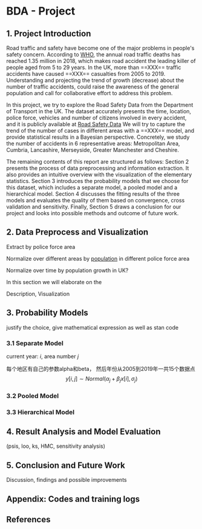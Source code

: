 # BDA - Project

## 1. Project Introduction

Road traffic and safety have become one of the major problems in people's safety concern. According to [WHO](https://www.who.int/publications/i/item/9789241565684), the annual road traffic deaths has reached 1.35 million in 2018, which makes road accident the leading killer of people aged from 5 to 29 years. In the UK, more than ==XXX== traffic accidents have caused ==XXX== casualties from 2005 to 2019. Understanding and projecting the trend of growth (decrease) about the number of traffic accidents, could raise the awareness of the general population and call for collaborative effort to address this problem.

In this project, we try to explore the Road Safety Data from the Department of Transport in the UK. The dataset accurately presents the time, location, police force, vehicles and number of citizens involved in every accident, and it is publicly available at [Road Safety Data](https://data.gov.uk/dataset/cb7ae6f0-4be6-4935-9277-47e5ce24a11f/road-safety-data)   We will try to capture the trend of the number of cases in different areas with a ==XXX== model, and provide statistical results in a Bayesian perspective. Concretely, we study the number of accidents in 6 representative areas: Metropolitan Area, Cumbria, Lancashire, Merseyside, Greater Manchester and Cheshire. 

The remaining contents of this report are structured as follows: Section 2 presents the process of data preprocessing and information extraction. It also provides an intuitive overview with the visualization of the elementary statistics. Section 3 introduces the probability models that we choose for this dataset, which includes a separate model, a pooled model and a hierarchical model. Section 4 discusses the fitting results of the three models and evaluates the quality of them based on convergence, cross validation and sensitivity. Finally, Section 5 draws a conclusion for our project and looks into possible methods and outcome of future work.

## 2. Data Preprocess and Visualization

Extract by police force area

Normalize over different areas by [population](https://researchbriefings.files.parliament.uk/documents/SN00634/SN00634.pdf) in different police force area

Normalize over time by population growth in UK? 



In this section we will elaborate on the 

Description, Visualization

## 3. Probability Models 

justify the choice, give mathematical expression as well as stan code 

### 3.1 Separate Model

current year: $i$,  area number $j$

每个地区有自己的参数alpha和beta， 然后年份从2005到2019年一共15个数据点
$$
y[i, j] \sim Normal (\alpha_j + \beta_j x[i], \sigma_j)
$$


### 3.2 Pooled Model



### 3.3 Hierarchical Model



## 4. Result Analysis and Model Evaluation

(psis, loo, ks, HMC, sensitivity analysis)


## 5. Conclusion and Future Work
Discussion, findings and possible improvements

## Appendix: Codes and training logs


## References

